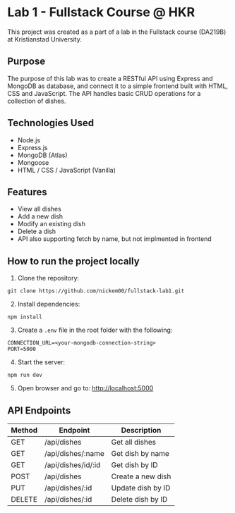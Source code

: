 # Lab 1 - Fullstack Course @ HKR

This project was created as a part of a lab in the Fullstack course (DA219B) at Kristianstad University.

## Purpose
The purpose of this lab was to create a RESTful API using Express and MongoDB as database, and connect it to a simple frontend built with HTML, CSS and JavaScript. The API handles basic CRUD operations for a collection of dishes.

## Technologies Used
- Node.js
- Express.js
- MongoDB (Atlas)
- Mongoose
- HTML / CSS / JavaScript (Vanilla)

## Features
- View all dishes
- Add a new dish
- Modify an existing dish
- Delete a dish
- API also supporting fetch by name, but not implmented in frontend

## How to run the project locally
1. Clone the repository:
```console
git clone https://github.com/nickem00/fullstack-lab1.git
```
2. Install dependencies:
```console
npm install
```
3. Create a `.env` file in the root folder with the following:
```
CONNECTION_URL=<your-mongodb-connection-string>
PORT=5000
```
4. Start the server:
```
npm run dev
```
5. Open browser and go to:
[http://localhost:5000](http://localhost:5000)

## API Endpoints
| Method | Endpoint            | Description                    |
|--------|---------------------|--------------------------------|
| GET    | /api/dishes         | Get all dishes                 |
| GET    | /api/dishes/:name   | Get dish by name              |
| GET    | /api/dishes/id/:id  | Get dish by ID                |
| POST   | /api/dishes         | Create a new dish             |
| PUT    | /api/dishes/:id     | Update dish by ID            |
| DELETE | /api/dishes/:id     | Delete dish by ID            |
